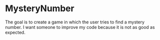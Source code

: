 # MysteryNumber
The goal is to create a game in which the user tries to find a mystery number.
I want someone to improve my code because it is not as good as expected.
